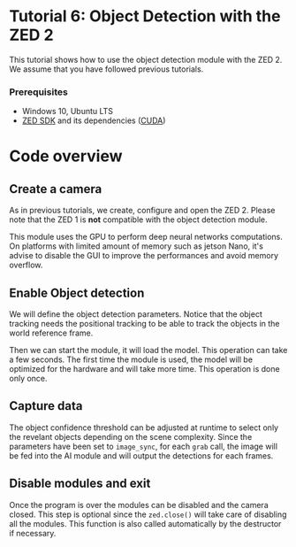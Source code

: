 # Tutorial 6: Object Detection with the ZED 2

This tutorial shows how to use the object detection module with the ZED 2.<br/>
We assume that you have followed previous tutorials.

### Prerequisites

- Windows 10, Ubuntu LTS
- [ZED SDK](https://www.stereolabs.com/developers/) and its dependencies ([CUDA](https://developer.nvidia.com/cuda-downloads))

# Code overview

## Create a camera

As in previous tutorials, we create, configure and open the ZED 2. Please note that the ZED 1 is **not** compatible with the object detection module.

This module uses the GPU to perform deep neural networks computations. On platforms with limited amount of memory such as jetson Nano, it's advise to disable the GUI to improve the performances and avoid memory overflow.


## Enable Object detection

We will define the object detection parameters. Notice that the object tracking needs the positional tracking to be able to track the objects in the world reference frame.

Then we can start the module, it will load the model. This operation can take a few seconds. The first time the module is used, the model will be optimized for the hardware and will take more time. This operation is done only once.

## Capture data

The object confidence threshold can be adjusted at runtime to select only the revelant objects depending on the scene complexity. Since the parameters have been set to `image_sync`, for each `grab` call, the image will be fed into the AI module and will output the detections for each frames.

## Disable modules and exit

Once the program is over the modules can be disabled and the camera closed. This step is optional since the `zed.close()` will take care of disabling all the modules. This function is also called automatically by the destructor if necessary.